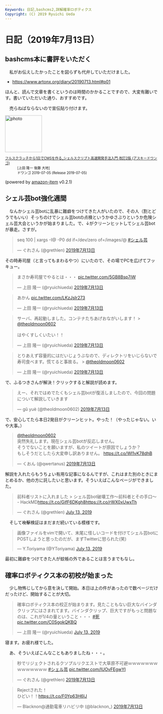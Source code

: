 ```yaml
---
Keywords: 日記,bashcms2,詳解確率ロボティクス
Copyright: (C) 2019 Ryuichi Ueda
---
```


# 日記（2019年7月13日）

## bashcms本に書評をいただく

　私がお伝えしたかったことを図らずも代弁していただけました。

* https://www.artonx.org/diary/20190713.html#p01

ほんと、読んで文章を書くというのは時間のかかることですので、大変有難いです。書いていただいた通り、おすすめです。

　売らねばならないので宣伝貼り付けます。

<div class="card">
  <div class="row no-gutters">
    <div class="col-md-2">
      <a class="item url" href="https://www.amazon.co.jp/exec/obidos/ASIN/B07TSZZPWN/ryuichiueda-22"><img src="https://images-fe.ssl-images-amazon.com/images/I/51H%2B4kUhbFL._SL160_.jpg" width="121" alt="photo"></a>
    </div>
    <div class="col-md-10">
      <div class="card-body">
        <dl class="fn" style="font-size:80%">
          <dt><a href="https://www.amazon.co.jp/exec/obidos/ASIN/B07TSZZPWN/ryuichiueda-22">フルスクラッチから1日でCMSを作る_シェルスクリプト高速開発手法入門 改訂2版 (アスキードワンゴ)</a></dt>
          <dd>[上田 隆一 後藤 大地]</dd>
          <dd>ドワンゴ 2019-07-05 (Release 2019-07-05)</dd>
        </dl>
        <p class="powered-by" >(powered by <a href="https://github.com/spiegel-im-spiegel/amazon-item" >amazon-item</a> v0.2.1)</p>
      </div>
    </div>
  </div>
</div>


## シェル芸bot強化週間

　なんかシェル芸botに乱暴に難癖をつけてきた人がいたので、その人（割とどうでもいい）そっちのけでシェル芸botの点検というかゆさぶりというか危険シェル芸大会というかが始まりました。で、↓がクリーンヒットしてシェル芸botが暴走。さすが。

<blockquote class="twitter-tweet" data-lang="ja"><p lang="en" dir="ltr">seq 100 | xargs -I@ -P0 dd if=/dev/zero of=/images/@ <a href="https://twitter.com/hashtag/%E3%82%B7%E3%82%A7%E3%83%AB%E8%8A%B8?src=hash&amp;ref_src=twsrc%5Etfw">#シェル芸</a></p>&mdash; ぐれさん (@grethlen) <a href="https://twitter.com/grethlen/status/1149876657672597505?ref_src=twsrc%5Etfw">2019年7月13日</a></blockquote>
<script async src="https://platform.twitter.com/widgets.js" charset="utf-8"></script>

その時寿司屋（と言ってもまわるやつ）にいたので、その場でPCを広げてフッキュー。

<blockquote class="twitter-tweet" data-lang="ja"><p lang="ja" dir="ltr">まさか寿司屋でやるとは・・・ <a href="https://t.co/5GB8Bsp7iW">pic.twitter.com/5GB8Bsp7iW</a></p>&mdash; 上田 隆一 (@ryuichiueda) <a href="https://twitter.com/ryuichiueda/status/1149878405199826950?ref_src=twsrc%5Etfw">2019年7月13日</a></blockquote>
<script async src="https://platform.twitter.com/widgets.js" charset="utf-8"></script>

<blockquote class="twitter-tweet" data-lang="ja"><p lang="ja" dir="ltr">あかん <a href="https://t.co/LKzJsIr273">pic.twitter.com/LKzJsIr273</a></p>&mdash; 上田 隆一 (@ryuichiueda) <a href="https://twitter.com/ryuichiueda/status/1149879162762489856?ref_src=twsrc%5Etfw">2019年7月13日</a></blockquote>
<script async src="https://platform.twitter.com/widgets.js" charset="utf-8"></script>

<blockquote class="twitter-tweet" data-lang="ja"><p lang="ja" dir="ltr">サーバ、再起動しました。コンテナたちあげおながいします！ &gt; <a href="https://twitter.com/theoldmoon0602?ref_src=twsrc%5Etfw">@theoldmoon0602</a> <br><br>はやくすしくいたい！！</p>&mdash; 上田 隆一 (@ryuichiueda) <a href="https://twitter.com/ryuichiueda/status/1149879519358025728?ref_src=twsrc%5Etfw">2019年7月13日</a></blockquote>
<script async src="https://platform.twitter.com/widgets.js" charset="utf-8"></script>

<blockquote class="twitter-tweet" data-lang="ja"><p lang="ja" dir="ltr">とりあえず容量的にはだいじょうぶなので、ディレクトリをいじらないで寿司食べます。慌てると事故る。 &gt; <a href="https://twitter.com/theoldmoon0602?ref_src=twsrc%5Etfw">@theoldmoon0602</a></p>&mdash; 上田 隆一 (@ryuichiueda) <a href="https://twitter.com/ryuichiueda/status/1149879778247188480?ref_src=twsrc%5Etfw">2019年7月13日</a></blockquote>
<script async src="https://platform.twitter.com/widgets.js" charset="utf-8"></script>


で、ふるつきさんが解決！クリックすると解説が読めます。

<blockquote class="twitter-tweet" data-lang="ja"><p lang="ja" dir="ltr">えー、それではめでたくもシェル芸botが復活しましたので、今回の問題について解説していきます</p>&mdash; gǔ yuè (@theoldmoon0602) <a href="https://twitter.com/theoldmoon0602/status/1149916541942554624?ref_src=twsrc%5Etfw">2019年7月13日</a></blockquote>
<script async src="https://platform.twitter.com/widgets.js" charset="utf-8"></script>


で、安心してたら本日2発目がクリーンヒット。やった！（やったじゃない。いや大事。）

<blockquote class="twitter-tweet" data-lang="ja"><p lang="ja" dir="ltr"><a href="https://twitter.com/theoldmoon0602?ref_src=twsrc%5Etfw">@theoldmoon0602</a> <br>突然失礼します。現在シェル芸botが反応しません。<br>そうでないことを願いますが、私のツイートが原因でしょうか？<br>もしそうだとしたら大変申し訳ありません。 <a href="https://t.co/Wl1vK78dhB">https://t.co/Wl1vK78dhB</a></p>&mdash; くおん (@qwertanus) <a href="https://twitter.com/qwertanus/status/1149946761772879872?ref_src=twsrc%5Etfw">2019年7月13日</a></blockquote>
<script async src="https://platform.twitter.com/widgets.js" charset="utf-8"></script>


解説を入れたらもうちょい有用な記事になるんですが、これはまた別のときにまとめるか、他の方に託したいと思います。そういえばこんなページができました。

<blockquote class="twitter-tweet" data-partner="tweetdeck"><p lang="ja" dir="ltr">前科者リストに入れました &gt; シェル芸bot破壊工作〜前科者とその手口〜 - HackMD<a href="https://t.co/GifF6DKgh8">https://t.co/GifF6DKgh8</a><a href="https://t.co/rWX0xUwxTh">https://t.co/rWX0xUwxTh</a></p>&mdash; ぐれさん (@grethlen) <a href="https://twitter.com/grethlen/status/1150020773584801798?ref_src=twsrc%5Etfw">July 13, 2019</a></blockquote>
<script async src="https://platform.twitter.com/widgets.js" charset="utf-8"></script>



　そして~~攻撃~~検証はまだまだ続いている模様です。

<blockquote class="twitter-tweet" data-partner="tweetdeck"><p lang="ja" dir="ltr">画像ファイルをvimで開いて、末尾に怪しいコードを付けてシェル芸botにPOSTしようと思ったのだが、まずTwitterに怒られた(笑)</p>&mdash; Y.Toriyama (@YToriyama) <a href="https://twitter.com/YToriyama/status/1150053308419043328?ref_src=twsrc%5Etfw">July 13, 2019</a></blockquote>
<script async src="https://platform.twitter.com/widgets.js" charset="utf-8"></script>

最初に難癖をつけてきた人が蚊帳の外であることは言うまでもなし。



## 確率ロボティクス本の初校が始まった

　少し物怖じしてから意を決して開始。本日は上の件があったので数ページだけだったけど、開始することが大切。

<blockquote class="twitter-tweet" data-partner="tweetdeck"><p lang="ja" dir="ltr">確率ロボティクス本の校正が始まります。見たこともない巨大なバインダクリップにはさまれてます。バインダクリップ、巨大ですがもっと問題なのは、これが1/4の量ということ・・・ <a href="https://twitter.com/hashtag/%E6%AD%BB?src=hash&amp;ref_src=twsrc%5Etfw">#死</a> <a href="https://t.co/C0SgokQKBQ">pic.twitter.com/C0SgokQKBQ</a></p>&mdash; 上田 隆一 (@ryuichiueda) <a href="https://twitter.com/ryuichiueda/status/1149923720867139585?ref_src=twsrc%5Etfw">July 13, 2019</a></blockquote>
<script async src="https://platform.twitter.com/widgets.js" charset="utf-8"></script>


寝ます。お疲れ様でした。

　あ、そういえばこんなこともありましたね・・・。

<blockquote class="twitter-tweet" data-lang="ja"><p lang="ja" dir="ltr">秒でリジェクトされるクソプルリクエストで大草原不可避ｗｗｗｗｗｗｗｗｗｗｗｗｗｗ <a href="https://twitter.com/hashtag/%E3%82%B7%E3%82%A7%E3%83%AB%E8%8A%B8?src=hash&amp;ref_src=twsrc%5Etfw">#シェル芸</a> <a href="https://t.co/IUOvFEgwYI">pic.twitter.com/IUOvFEgwYI</a></p>&mdash; ぐれさん (@grethlen) <a href="https://twitter.com/grethlen/status/1149862218479079424?ref_src=twsrc%5Etfw">2019年7月13日</a></blockquote>
<script async src="https://platform.twitter.com/widgets.js" charset="utf-8"></script>

<blockquote class="twitter-tweet" data-lang="ja"><p lang="ja" dir="ltr">Rejectされた！<br>ひどい！！<a href="https://t.co/F0Yp63H6IJ">https://t.co/F0Yp63H6IJ</a></p>&mdash; Blacknon@通勤電車リハビリ中 (@blacknon_) <a href="https://twitter.com/blacknon_/status/1149862052057382917?ref_src=twsrc%5Etfw">2019年7月13日</a></blockquote>
<script async src="https://platform.twitter.com/widgets.js" charset="utf-8"></script>

